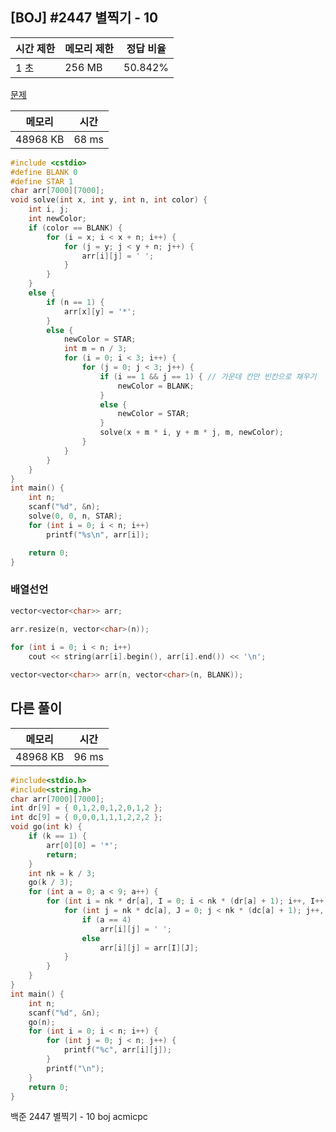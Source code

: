 ## [BOJ] #2447 별찍기 - 10

| 시간 제한 | 메모리 제한 | 정답 비율 |
| --------- | ----------- | --------- |
| 1 초      | 256 MB      | 50.842%   |

[문제](https://www.acmicpc.net/problem/2447)



| 메모리   | 시간  |
| -------- | ----- |
| 48968 KB | 68 ms |

```c++
#include <cstdio>
#define BLANK 0
#define STAR 1
char arr[7000][7000];
void solve(int x, int y, int n, int color) {
	int i, j;
	int newColor;
	if (color == BLANK) {
		for (i = x; i < x + n; i++) {
			for (j = y; j < y + n; j++) {
				arr[i][j] = ' ';
			}
		}
	}
	else {
		if (n == 1) {
			arr[x][y] = '*';
		}
		else {
			newColor = STAR;
			int m = n / 3;
			for (i = 0; i < 3; i++) {
				for (j = 0; j < 3; j++) {
					if (i == 1 && j == 1) { // 가운데 칸만 빈칸으로 채우기
						newColor = BLANK;
					}
					else {
						newColor = STAR;
					}
					solve(x + m * i, y + m * j, m, newColor);
				}
			}
		}
	}
}
int main() {
	int n;
	scanf("%d", &n);
	solve(0, 0, n, STAR);
	for (int i = 0; i < n; i++)
		printf("%s\n", arr[i]);

	return 0;
}
```



### 배열선언

```c++
vector<vector<char>> arr;

arr.resize(n, vector<char>(n));
	
for (int i = 0; i < n; i++)
    cout << string(arr[i].begin(), arr[i].end()) << '\n';
```

```c++
vector<vector<char>> arr(n, vector<char>(n, BLANK));
```



## 다른 풀이

| 메모리   | 시간  |
| -------- | ----- |
| 48968 KB | 96 ms |

```c++
#include<stdio.h>
#include<string.h>
char arr[7000][7000];
int dr[9] = { 0,1,2,0,1,2,0,1,2 };
int dc[9] = { 0,0,0,1,1,1,2,2,2 };
void go(int k) {
	if (k == 1) {
		arr[0][0] = '*';
		return;
	}
	int nk = k / 3;
	go(k / 3);
	for (int a = 0; a < 9; a++) {
		for (int i = nk * dr[a], I = 0; i < nk * (dr[a] + 1); i++, I++) {
			for (int j = nk * dc[a], J = 0; j < nk * (dc[a] + 1); j++, J++) {
				if (a == 4)
					arr[i][j] = ' ';
				else
					arr[i][j] = arr[I][J];
			}
		}
	}
}
int main() {
	int n;
	scanf("%d", &n);
	go(n);
	for (int i = 0; i < n; i++) {
		for (int j = 0; j < n; j++) {
			printf("%c", arr[i][j]);
		}
		printf("\n");
	}
	return 0;
}
```





백준 2447 별찍기 - 10 boj acmicpc
